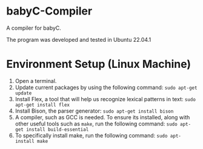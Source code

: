 # babyC-Compiler
A compiler for babyC.

The program was developed and tested in Ubuntu 22.04.1

# Environment Setup (Linux Machine)
1. Open a terminal.
2. Update current packages by using the following command:
   `sudo apt-get update`
3. Install Flex, a tool that will help us recognize lexical patterns in text:
   `sudo apt-get install flex`
4. Install Bison, the parser generator:
   `sudo apt-get install bison`
5. A compiler, such as GCC is needed. To ensure its installed, along with other
   useful tools such as `make`, run the following command:
   `sudo apt-get install build-essential`
6. To specifically install make, run the following command:
   `sudo apt-install make`
